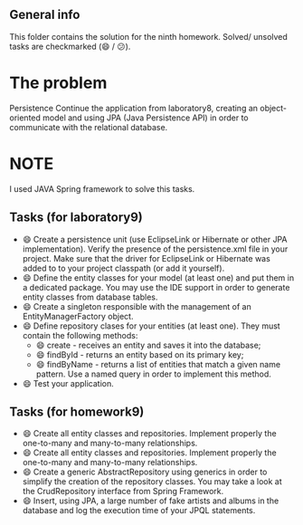 ## General info
This folder contains the solution for the ninth homework. Solved/ unsolved tasks are checkmarked (:smile: / :confused:).

# The problem

Persistence
Continue the application from laboratory8, creating an object-oriented model and using JPA (Java Persistence API) in order to communicate with the relational database.

# NOTE
I used JAVA Spring framework to solve this tasks.

## Tasks (for laboratory9)
  * :smile: Create a persistence unit (use EclipseLink or Hibernate or other JPA implementation).
Verify the presence of the persistence.xml file in your project. Make sure that the driver for EclipseLink or Hibernate was added to to your project classpath (or add it yourself).
  * :smile: Define the entity classes for your model (at least one) and put them in a dedicated package. You may use the IDE support in order to generate entity classes from database tables.
  * :smile: Create a singleton responsible with the management of an EntityManagerFactory object.
  * :smile: Define repository clases for your entities (at least one). They must contain the following methods:
    * :smile: create - receives an entity and saves it into the database;
    * :smile: findById - returns an entity based on its primary key;
    * :smile: findByName - returns a list of entities that match a given name pattern. Use a named query in order to implement this method.
  * :smile: Test your application.

## Tasks (for homework9)
  * :smile: Create all entity classes and repositories. Implement properly the one-to-many and many-to-many relationships.
  * :smile: Create all entity classes and repositories. Implement properly the one-to-many and many-to-many relationships.
  * :smile: Create a generic AbstractRepository using generics in order to simplify the creation of the repository classes. You may take a look at the CrudRepository interface from Spring Framework.
  * :smile: Insert, using JPA, a large number of fake artists and albums in the database and log the execution time of your JPQL statements.
